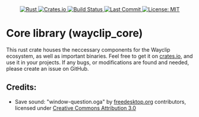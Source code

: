 <div align="center">
<a href="https://www.rust-lang.org/">
  <img src="https://img.shields.io/badge/rust-%23000000.svg?style=for-the-badge&logo=rust&logoColor=white" alt="Rust">
</a>
<a href="https://crates.io/crates/wayclip_core">
  <img src="https://img.shields.io/crates/v/wayclip_core.svg?style=for-the-badge" alt="Crates.io">
</a>
<a href="https://github.com/wayclip/core/actions">
  <img src="https://img.shields.io/github/actions/workflow/status/wayclip/core/core.yml?style=for-the-badge&label=build" alt="Build Status">
</a>
<a href="https://github.com/wayclip/core/commits/main">
  <img src="https://img.shields.io/github/last-commit/wayclip/core?style=for-the-badge" alt="Last Commit">
</a>
<a href="https://opensource.org/licenses/MIT">
  <img src="https://img.shields.io/badge/License-MIT-yellow.svg?style=for-the-badge" alt="License: MIT">
</a>
</div>


# Core library (wayclip_core)
This rust crate houses the neccessary components for the Wayclip ecosystem, as well as important binaries. Feel free to get it on [crates.io](https://crates.io/crates/wayclip_core), and use it in your projects. If any bugs, or modifications are found and needed, please create an issue on GitHub.

## Credits:

- Save sound: "window-question.oga" by [freedesktop.org](https://www.freedesktop.org/wiki/) contributors, licensed under [Creative Commons Attribution 3.0](https://creativecommons.org/licenses/by/3.0/)
